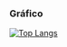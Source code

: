 ### Gráfico 

[![Top Langs](https://github-readme-stats.vercel.app/api/top-langs/?username=leandroluizpereira&layout=compact)](https://github.com/avani17101/github-readme-stats)

